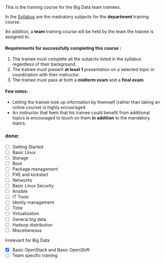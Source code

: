 
This is the training course for the Big Data team trainees.

In the [Syllabus](./Syllabus.md) are the madnatory subjects for the **department** training course.

An addition, a **team** training course will be held by the team the trainee is assigned to.

#### Requirements for successfully completing this course :
1. The trainee must complete all the subjects listed in the syllabus regardless of their background.
2. The trainee must present **at least 1** presentation on a selected topic in coordination with their instructor.
3. The trainee must pass at both a **midterm exam** and a **final exam**.


#### Few notes:
- Letting the trainee look up information by themself (rather than taking an online course) is highly encouraged.
- An instructor that feels that his trainee could benefit from additional topics is encouraged to touch on them **in addition** to the mandatory topics.



### **done:**
- [ ] Getting Started
- [ ] Basic Linux
- [ ] Storage
- [ ] Boot
- [ ] Package management
- [ ] PXE and kickstart
- [ ] Networks
- [ ] Basic Linux Security
- [ ] Ansible
- [ ] IT Tools
- [ ] Identiy management
- [ ] Time
- [ ] Virtualization
- [ ] General big data
- [ ] Hadoop distribution
- [ ] Miscellaneous

Irrelevant for Big Data
- [x] Basic OpenStack and Basic OpenShift
- [ ] Team specific training
